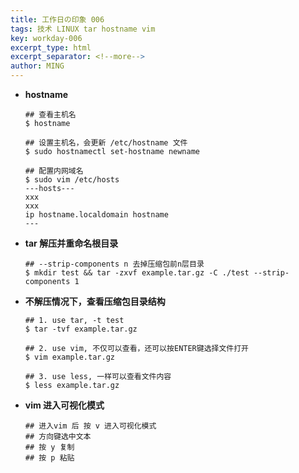 ```yaml
---
title: 工作日の印象 006
tags: 技术 LINUX tar hostname vim
key: workday-006
excerpt_type: html
excerpt_separator: <!--more-->
author: MING
---
```


* **hostname**

  ```shell
  ## 查看主机名
  $ hostname
  
  ## 设置主机名，会更新 /etc/hostname 文件
  $ sudo hostnamectl set-hostname newname
  
  ## 配置内网域名
  $ sudo vim /etc/hosts
  ---hosts---
  xxx
  xxx
  ip hostname.localdomain hostname
  ---
  ```
<!--more-->
* **tar 解压并重命名根目录**

  ```shell
  ## --strip-components n 去掉压缩包前n层目录
  $ mkdir test && tar -zxvf example.tar.gz -C ./test --strip-components 1
  ```

* **不解压情况下，查看压缩包目录结构**

  ```shell
  ## 1. use tar, -t test
  $ tar -tvf example.tar.gz
  
  ## 2. use vim, 不仅可以查看，还可以按ENTER键选择文件打开
  $ vim example.tar.gz
  
  ## 3. use less, 一样可以查看文件内容
  $ less example.tar.gz
  ```

* **vim 进入可视化模式**

  ```shell
  ## 进入vim 后 按 v 进入可视化模式
  ## 方向键选中文本
  ## 按 y 复制
  ## 按 p 粘贴
  ```